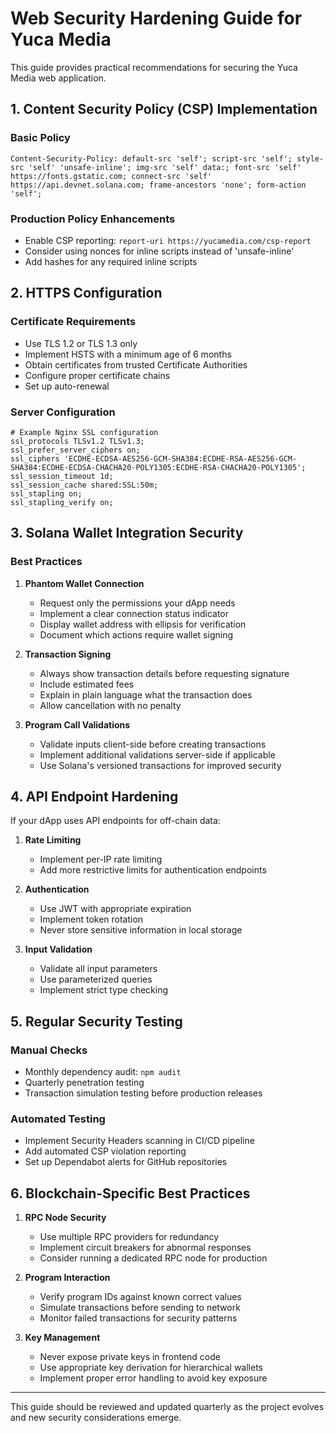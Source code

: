 # Web Security Hardening Guide for Yuca Media

This guide provides practical recommendations for securing the Yuca Media web application.

## 1. Content Security Policy (CSP) Implementation

### Basic Policy
```
Content-Security-Policy: default-src 'self'; script-src 'self'; style-src 'self' 'unsafe-inline'; img-src 'self' data:; font-src 'self' https://fonts.gstatic.com; connect-src 'self' https://api.devnet.solana.com; frame-ancestors 'none'; form-action 'self';
```

### Production Policy Enhancements
- Enable CSP reporting: `report-uri https://yucamedia.com/csp-report`
- Consider using nonces for inline scripts instead of 'unsafe-inline'
- Add hashes for any required inline scripts

## 2. HTTPS Configuration

### Certificate Requirements
- Use TLS 1.2 or TLS 1.3 only
- Implement HSTS with a minimum age of 6 months
- Obtain certificates from trusted Certificate Authorities
- Configure proper certificate chains
- Set up auto-renewal

### Server Configuration
```
# Example Nginx SSL configuration
ssl_protocols TLSv1.2 TLSv1.3;
ssl_prefer_server_ciphers on;
ssl_ciphers 'ECDHE-ECDSA-AES256-GCM-SHA384:ECDHE-RSA-AES256-GCM-SHA384:ECDHE-ECDSA-CHACHA20-POLY1305:ECDHE-RSA-CHACHA20-POLY1305';
ssl_session_timeout 1d;
ssl_session_cache shared:SSL:50m;
ssl_stapling on;
ssl_stapling_verify on;
```

## 3. Solana Wallet Integration Security

### Best Practices
1. **Phantom Wallet Connection**
   - Request only the permissions your dApp needs
   - Implement a clear connection status indicator
   - Display wallet address with ellipsis for verification
   - Document which actions require wallet signing

2. **Transaction Signing**
   - Always show transaction details before requesting signature
   - Include estimated fees
   - Explain in plain language what the transaction does
   - Allow cancellation with no penalty

3. **Program Call Validations**
   - Validate inputs client-side before creating transactions
   - Implement additional validations server-side if applicable
   - Use Solana's versioned transactions for improved security

## 4. API Endpoint Hardening

If your dApp uses API endpoints for off-chain data:

1. **Rate Limiting**
   - Implement per-IP rate limiting
   - Add more restrictive limits for authentication endpoints

2. **Authentication**
   - Use JWT with appropriate expiration
   - Implement token rotation
   - Never store sensitive information in local storage

3. **Input Validation**
   - Validate all input parameters
   - Use parameterized queries
   - Implement strict type checking

## 5. Regular Security Testing

### Manual Checks
- Monthly dependency audit: `npm audit`
- Quarterly penetration testing
- Transaction simulation testing before production releases

### Automated Testing
- Implement Security Headers scanning in CI/CD pipeline
- Add automated CSP violation reporting
- Set up Dependabot alerts for GitHub repositories

## 6. Blockchain-Specific Best Practices

1. **RPC Node Security**
   - Use multiple RPC providers for redundancy
   - Implement circuit breakers for abnormal responses
   - Consider running a dedicated RPC node for production

2. **Program Interaction**
   - Verify program IDs against known correct values
   - Simulate transactions before sending to network
   - Monitor failed transactions for security patterns

3. **Key Management**
   - Never expose private keys in frontend code
   - Use appropriate key derivation for hierarchical wallets
   - Implement proper error handling to avoid key exposure

---

This guide should be reviewed and updated quarterly as the project evolves and new security considerations emerge.
